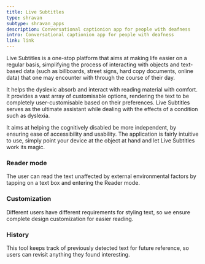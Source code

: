 ```yaml
---
title: Live Subtitles
type: shravan
subtype: shravan_apps
description: Conversational captionion app for people with deafness
intro: Conversational captionion app for people with deafness
link: link
---
```


<section>
    <div class="container">
        <div class="row">
            <div class="col-md-6">
                <p>Live Subtitles is a one-stop platform that aims at making life easier on a regular basis, simplifying the process of interacting with objects and text-based data (such as billboards, street signs, hard copy documents, online data) that one may encounter with through the course of their day.</p>
                <p>It helps the dyslexic absorb and interact with reading material with comfort. It provides a vast array of customisable options, rendering the text to be completely user-customisable based on their preferences. Live Subtitles serves as the ultimate assistant while dealing with the effects of a condition such as dyslexia.</p>
                <p>It aims at helping the cognitively disabled be more independent, by ensuring ease of accessibility and usability. The application is fairly intuitive to use, simply point your device at the object at hand and let Live Subtitles work its magic.</p>
            </div>
        </div>
    </div>
</section>
<section class="bg-light-1">
        <div class="container">
            <div class="row">
                <div class="col-md">
                    <i class="fas fa-book-open fa-2x o-5"></i>
                    <h3 class="mt-3">Reader mode</h3>
                    <p>The user can read the text unaffected by external environmental factors by tapping on a text box and entering the Reader mode.</p>
                </div>
                <div class="col-md">
                    <i class="fas fa-tools fa-2x o-5"></i>
                    <h3 class="mt-3">Customization</h3>
                    <p>Different users have different requirements for styling text, so we ensure complete design customization for easier reading.</p>
                </div>
                <div class="col-md">
                    <i class="fas fa-history fa-2x o-5"></i>
                    <h3 class="mt-3">History</h3>
                    <p>This tool keeps track of previously detected text for future reference, so users can revisit anything they found interesting.</p>
                </div>
            </div>
        </div>
    </section>